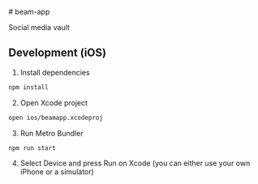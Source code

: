 # beam-app

Social media vault

## Development (iOS)

1. Install dependencies

```sh
npm install
```

2. Open Xcode project

```sh
open ios/beamapp.xcodeproj
```

3. Run Metro Bundler

```sh
npm run start
```

4. Select Device and press Run on Xcode
   (you can either use your own iPhone or a simulator)
